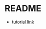 # README

- [tutorial link](https://dev.to/yactouat/flask-postgres-sqlalchemy-migrations-dockerized-intro-2f8p)
